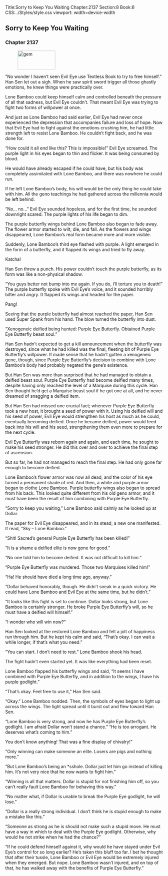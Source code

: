 Title:Sorry to Keep You Waiting 
Chapter:2137 
Section:8 
Book:6 
CSS:../Styles/style.css 
viewport: width=device-width
  
## Sorry to Keep You Waiting
### Chapter 2137 
<figure>
	<img src="../Images/gem.gif" alt="gem" id="gem" width="120" height="60" />
</figure>
  

  
  “No wonder I haven’t seen Evil Eye use Textless Book to try to free himself.” Han Sen let out a sigh. When he saw spirit sword trigger all those ghastly emotions, he knew things were practically over.

Lone Bamboo could keep himself calm and controlled beneath the pressure of all that sadness, but Evil Eye couldn’t. That meant Evil Eye was trying to fight two forms of willpower at once.

And just as Lone Bamboo had said earlier, Evil Eye had never once experienced the depression that accompanies failure and loss of hope. Now that Evil Eye had to fight against the emotions crushing him, he had little strength left to resist Lone Bamboo. He couldn’t fight back, and he was done for.

“How could it all end like this? This is impossible!” Evil Eye screamed. The purple light in his eyes began to thin and flicker. It was being consumed by blood.

He would have already escaped if he could have, but his body was completely assimilated with Lone Bamboo, and there was nowhere he could run.

If he left Lone Bamboo’s body, his will would be the only thing he could take with him. All the geno teachings he had gathered across the millennia would be left behind.

“No… no…” Evil Eye sounded hopeless, and for the first time, he sounded downright scared. The purple lights of his life began to dim.

The purple butterfly wings behind Lone Bamboo also began to fade away. The flower armor started to wilt, die, and fall. As the flowers and wings disappeared, Lone Bamboo’s real form became more and more visible.

Suddenly, Lone Bamboo’s third eye flashed with purple. A light emerged in the form of a butterfly, and it flapped its wings and tried to fly away.

Katcha!

Han Sen threw a punch. His power couldn’t touch the purple butterfly, as its form was like a non-physical shadow.

“You guys better not bump into me again. If you do, I’ll torture you to death!” The purple butterfly spoke with Evil Eye’s voice, and it sounded horribly bitter and angry. It flapped its wings and headed for the paper.

Pang!

Seeing that the purple butterfly had almost reached the paper, Han Sen used Super Spank from his hand. The blow turned the butterfly into dust.

“Xenogeneic deified being hunted: Purple Eye Butterfly. Obtained Purple Eye Butterfly beast soul.”

Han Sen hadn’t expected to get a kill announcement when the butterfly was destroyed, since what he had killed was the final, fleeting bit of Purple Eye Butterfly’s willpower. It made sense that he hadn’t gotten a xenogeneic gene, though, since Purple Eye Butterfly’s decision to combine with Lone Bamboo’s body had probably negated the gene’s existence.

But Han Sen was more than surprised that he had managed to obtain a deified beast soul. Purple Eye Butterfly had become deified many times, despite having only reached the level of a Marquise during this cycle. Han Sen thought he’d get a Marquise beast soul if he got one at all, and he never dreamed of snagging a deified item.

But Han Sen had missed one crucial fact; whenever Purple Eye Butterfly took a new host, it brought a seed of power with it. Using his deified will and his seed of power, Evil Eye would strengthen his host as much as he could, eventually becoming deified. Once he became deified, power would feed back into his will and his seed, strengthening them even more to prepare for the next cycle.

Evil Eye Butterfly was reborn again and again, and each time, he sought to make his seed stronger. He did this over and over to achieve the final step of ascension.

But so far, he had not managed to reach the final step. He had only gone far enough to become deified.

Lone Bamboo’s flower armor was now all dead, and the color of his eye turned a permanent shade of red. And then, a white and purple armor began to clothe Lone Bamboo. Purple butterfly wings also began to spread from his back. This looked quite different from his old geno armor, and it must have been the result of him combining with Purple Eye Butterfly.

“Sorry to keep you waiting,” Lone Bamboo said calmly as he looked up at Dollar.

The paper for Evil Eye disappeared, and in its stead, a new one manifested. It read, “Sky – Lone Bamboo.”

“Shit! Sacred’s general Purple Eye Butterfly has been killed!”

“It is a shame a deified elite is now gone for good.”

“No one told him to become deified. It was not difficult to kill him.”

“Purple Eye Butterfly was murdered. Those two Marquises killed him!”

“Ha! He should have died a long time ago, anyway.”

“Dollar behaved honorably, though. He didn’t sneak in a quick victory. He could have Lone Bamboo and Evil Eye at the same time, but he didn’t.”

“It looks like this fight is set to continue. Dollar looks strong, but Lone Bamboo is certainly stronger. He broke Purple Eye Butterfly’s will, so he must have a deified will himself.”

“I wonder who will win now?”

Han Sen looked at the restored Lone Bamboo and felt a jolt of happiness run through him. But he kept his calm and said, “That’s okay. I can wait a while longer, if that’s what you need.”

“You can start. I don’t need to rest.” Lone Bamboo shook his head.

The fight hadn’t even started yet. It was like everything had been reset.

Lone Bamboo flapped his butterfly wings and said, “It seems I have combined with Purple Eye Butterfly, and in addition to the wings, I have his purple godlight.”

“That’s okay. Feel free to use it,” Han Sen said.

“Okay.” Lone Bamboo nodded. Then, the symbols of eyes began to light up across the wings. The light spread until it burst out and flew toward Han Sen.

“Lone Bamboo is very strong, and now he has Purple Eye Butterfly’s godlight. I am afraid Dollar won’t stand a chance.” “He is too arrogant. He deserves what’s coming to him.”

You don’t know anything! That was a fine display of chivalry!”

“Only winning can make someone an elite. Losers are pigs and nothing more.”

“But Lone Bamboo’s being an *sshole. Dollar just let him go instead of killing him. It’s not very nice that he now wants to fight him.”

“Winning is all that matters. Dollar is stupid for not finishing him off, so you can’t really fault Lone Bamboo for behaving this way.”

“No matter what, if Dollar is unable to break the Purple Eye godlight, he will lose.”

“Dollar is a really strong individual. I don’t think he is stupid enough to make a mistake like this.”

“Someone as strong as he is should not make such a stupid move. He must have a way in which to deal with the Purple Eye godlight. Otherwise, why would he not strike when he had the chance?”

“If he could defend himself against it, why would he have stayed under Evil Eye’s control for so long earlier? He’s taken this bluff too far. I bet he thought that after their tussle, Lone Bamboo or Evil Eye would be extremely injured when they emerged. But nope. Lone Bamboo wasn’t injured, and on top of that, he has walked away with the benefits of Purple Eye Butterfly.”
